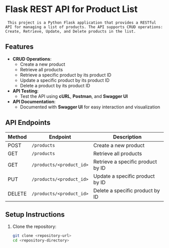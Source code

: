 # Flask REST API for Product List

     This project is a Python Flask application that provides a RESTful API for managing a list of products. The API supports CRUD operations: Create, Retrieve, Update, and Delete products in the list.

## Features

- **CRUD Operations**:
  - Create a new product
  - Retrieve all products
  - Retrieve a specific product by its product ID
  - Update a specific product by its product ID
  - Delete a product by its product ID
- **API Testing**:
  - Test the API using **cURL**, **Postman**, and **Swagger UI**
- **API Documentation**:
  - Documented with **Swagger UI** for easy interaction and visualization

## API Endpoints

| Method | Endpoint               | Description                         |
|--------|-------------------------|-------------------------------------|
| POST   | `/products`              | Create a new product                |
| GET    | `/products`              | Retrieve all products               |
| GET    | `/products/<product_id>` | Retrieve a specific product by ID   |
| PUT    | `/products/<product_id>` | Update a specific product by ID     |
| DELETE | `/products/<product_id>` | Delete a specific product by ID     |

## Setup Instructions

1. Clone the repository:
   ```bash
   git clone <repository-url>
   cd <repository-directory>
